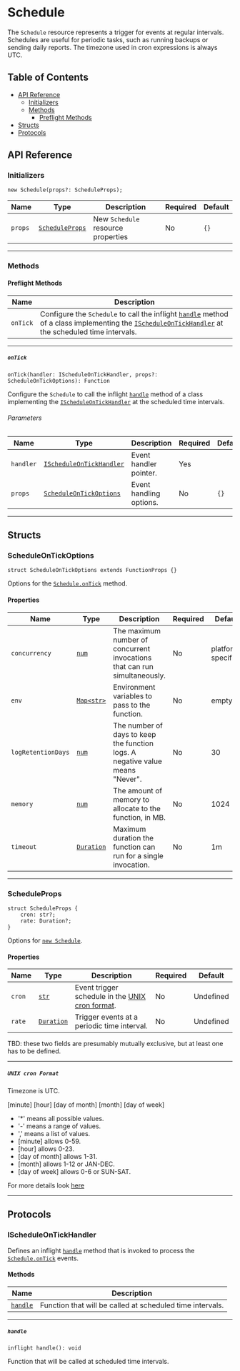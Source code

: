 # Schedule

The `Schedule` resource represents a trigger for events at regular intervals. Schedules are useful for periodic tasks, such as running backups or sending daily reports. The timezone used in cron expressions is always UTC.

## Table of Contents

- [API Reference](#api-reference)
    - [Initializers](#initializers)
    - [Methods](#methods)
        - [Preflight Methods](#preflight-methods)
- [Structs](#structs)
- [Protocols](#protocols)

## API Reference <a id="api-reference"></a>

### Initializers <a id="initializers"></a>

```wing
new Schedule(props?: ScheduleProps);
```

| **Name** | **Type** | **Description** | **Required** | **Default** |
| --- | --- | --- | --- | --- |
| `props` | [`ScheduleProps`](#ScheduleProps-) | New `Schedule` resource properties | No | `{}` |

---

### Methods <a id="methods"></a>

#### Preflight Methods <a id="preflight-methods"></a>

| **Name** | **Description** |
| --- | --- |
| `onTick` | Configure the `Schedule` to call the inflight [`handle`](#handle) method of a class implementing the [`IScheduleOnTickHandler`](#IScheduleOnTickHandler-) at the scheduled time intervals. |

---

##### `onTick` <a id="onTick-"></a>

```wing
onTick(handler: IScheduleOnTickHandler, props?: ScheduleOnTickOptions): Function
```

Configure the `Schedule` to call the inflight [`handle`](#handle) method of a class implementing the [`IScheduleOnTickHandler`](#IScheduleOnTickHandler-) at the scheduled time intervals.

###### Parameters <a id="Bucket.onCreate.parameters"></a>

| **Name** | **Type** | **Description** | **Required** | **Default** |
| -------- | -------- | --------------- | ------------ | ----------- |
| `handler` | [`IScheduleOnTickHandler`](#IScheduleOnTickHandler-) | Event handler pointer. | Yes | |
| `props` | [`ScheduleOnTickOptions`](#ScheduleOnTickOptions-) | Event handling options. | No | `{}` |

---

## Structs <a id="structs"></a>

### ScheduleOnTickOptions <a id="ScheduleOnTickOptions-"></a>

```wing
struct ScheduleOnTickOptions extends FunctionProps {}
```

Options for the [`Schedule.onTick`](#onTick-) method.

#### Properties <a id="ScheduleOnTickOptions.Properties"></a>

| **Name** | **Type** | **Description** | **Required** | **Default** |
| --- | --- | --- | --- | --- |
| `concurrency` | [`num`](../spec.md#standard-types) | The maximum number of concurrent invocations that can run simultaneously. | No | platform-specific |
| `env`| [`Map<str>`](../spec.md#standard-types) | Environment variables to pass to the function. | No | empty |
| `logRetentionDays` | [`num`](../spec.md#standard-types) | The number of days to keep the function logs. A negative value means "Never".| No | 30 |
| `memory` | [`num`](../spec.md#standard-types) | The amount of memory to allocate to the function, in MB. | No | 1024 |
| `timeout` | [`Duration`](../spec.md#standard-types) | Maximum duration the function can run for a single invocation. | No | 1m |

---

### ScheduleProps <a id="ScheduleProps-"></a>

```wing
struct ScheduleProps {
    cron: str?;
    rate: Duration?;
}
```

Options for [`new Schedule`](#initializers).

#### Properties <a id="ScheduleProps.Properties"></a>

| **Name** | **Type** | **Description** | **Required** | **Default** |
| --- | --- | --- | --- | --- |
| `cron` | [`str`](../spec.md#standard-types) | Event trigger schedule in the [UNIX cron format](#unix-cron-format). | No | Undefined |
| `rate` | [`Duration`](../spec.md#standard-types) | Trigger events at a periodic time interval. | No | Undefined |

TBD: these two fields are presumably mutually exclusive, but at least one has to be defined.

---

##### `UNIX cron Format` <a id="unix-cron-format" ></a>

Timezone is UTC.

[minute] [hour] [day of month] [month] [day of week]

- '*' means all possible values.
- '-' means a range of values.
- ',' means a list of values.
- [minute] allows 0-59.
- [hour] allows 0-23.
- [day of month] allows 1-31.
- [month] allows 1-12 or JAN-DEC.
- [day of week] allows 0-6 or SUN-SAT.

For more details look [here](https://en.wikipedia.org/wiki/Cron)

---

## Protocols <a id="protocols"></a>

### IScheduleOnTickHandler <a id="IScheduleOnTickHandler-"></a>

Defines an inflight [`handle`](#handle) method that is invoked to process the [`Schedule.onTick`](#onTick-) events.

#### Methods <a id="IScheduleOnTickHandler.Methods"></a>

| **Name** | **Description** |
| --- | --- |
| [`handle`](#handle) | Function that will be called at scheduled time intervals. |

---

##### `handle` <a id="handle"></a>

```wing
inflight handle(): void
```

Function that will be called at scheduled time intervals.
